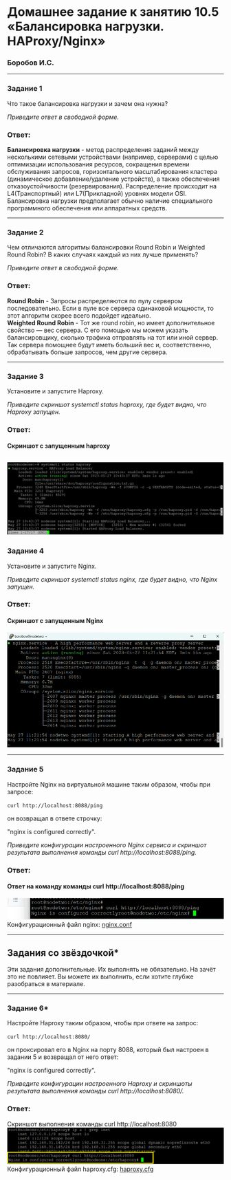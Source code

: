 # Домашнее задание к занятию 10.5 «Балансировка нагрузки. HAProxy/Nginx»
### Боробов И.С.

---

### Задание 1

Что такое балансировка нагрузки и зачем она нужна? 

*Приведите ответ в свободной форме.*

### Ответ:
**Балансировка нагрузки** - метод распределения заданий между несколькими сетевыми устройствами (например, серверами) с целью оптимизации использования ресурсов, сокращения времени обслуживания запросов, горизонтального масштабирования кластера (динамическое добавление/удаление устройств), а также обеспечения отказоустойчивости (резервирования). Распределение происходит на L4(Транспортный) или L7(Прикладной) уровнях модели OSI.  
Балансировка нагрузки предполагает обычно наличие специального программного обеспечения или аппаратных средств.

---

### Задание 2

Чем отличаются алгоритмы балансировки Round Robin и Weighted Round Robin? В каких случаях каждый из них лучше применять? 

*Приведите ответ в свободной форме.*

### Ответ:
**Round Robin** - Запросы распределяются по пулу сервером последовательно. Если в пуле все сервера одинаковой мощности, то этот алгоритм скорее всего подойдет идеально.  
**Weighted Round Robin** - Тот же round robin, но имеет дополнительное свойство — вес сервера. С его помощью мы можем указать балансировщику, сколько трафика отправлять на тот или иной сервер. Так сервера помощнее будут иметь больший вес и, соответственно, обрабатывать больше запросов, чем другие сервера.

---

### Задание 3

Установите и запустите Haproxy.

*Приведите скриншот systemctl status haproxy, где будет видно, что Haproxy запущен.*
### Ответ:  
#### Скриншот с запущенным haproxy  
![sysctlhaproxy](https://github.com/Borobov/srlb-homework/blob/271b2b78ad2f9db3ac3ded20dbf9cab4f0c261c4/img-10-05/haproxy%20systemctl.png)
---

### Задание 4

Установите и запустите Nginx.

*Приведите скриншот systemctl status nginx, где будет видно, что Nginx запущен.*

### Ответ:  
#### Скриншот с запущенным Nginx  
![sysctlnginx](https://github.com/Borobov/srlb-homework/blob/53461cc33ebe3f68a7e79cbc06ffe2d34fc0fd97/img-10-05/nginxsystemctl.png)

---

### Задание 5

Настройте Nginx на виртуальной машине таким образом, чтобы при запросе:

`curl http://localhost:8088/ping`

он возвращал в ответе строчку: 

"nginx is configured correctly".

*Приведите конфигурации настроенного Nginx сервиса и скриншот результата выполнения команды curl http://localhost:8088/ping.*

### Ответ:  
#### Ответ на команду команды curl http://localhost:8088/ping  
![curl_nginx](https://github.com/Borobov/srlb-homework/blob/fe3953df914a538c5faca1e52ccd7cc792c624b7/img-10-05/curl_nginx.png)  
Конфигурационный файл nginx: [nginx.conf](https://github.com/Borobov/srlb-homework/blob/srlb-14/file-10-05/nginx.conf) 

---

## Задания со звёздочкой*
Эти задания дополнительные. Их выполнять не обязательно. На зачёт это не повлияет. Вы можете их выполнить, если хотите глубже разобраться в материале.

---
### Задание 6*

Настройте Haproxy таким образом, чтобы при ответе на запрос:

`curl http://localhost:8080/`

он проксировал его в Nginx на порту 8088, который был настроен в задании 5 и возвращал от него ответ: 

"nginx is configured correctly". 

*Приведите конфигурации настроенного Haproxy и скриншоты результата выполнения команды curl http://localhost:8080/.*

### Ответ:
Скриншот выполнения команды curl http://localhost:8080  
![curl8080](https://github.com/Borobov/srlb-homework/blob/6c6e33febcb096e58bea0ee03870b6b538a49462/img-10-05/haproxy_star.png)  
Конфигурационный файл haproxy.cfg: [haproxy.cfg](https://github.com/Borobov/srlb-homework/blob/srlb-14/file-10-05/haproxy.cfg.txt)

